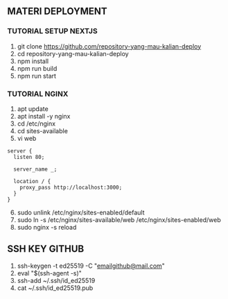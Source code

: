 ## MATERI DEPLOYMENT

### TUTORIAL SETUP NEXTJS

1. git clone https://github.com/repository-yang-mau-kalian-deploy
2. cd repository-yang-mau-kalian-deploy
3. npm install
4. npm run build
5. npm run start

### TUTORIAL NGINX

1. apt update
2. apt install -y nginx
3. cd /etc/nginx
4. cd sites-available
5. vi web

```
server {
  listen 80;

  server_name _;

  location / {
    proxy_pass http://localhost:3000;
  }
}
```

6. sudo unlink /etc/nginx/sites-enabled/default
7. sudo ln -s /etc/nginx/sites-available/web /etc/nginx/sites-enabled/web
8. sudo nginx -s reload

## SSH KEY GITHUB

1. ssh-keygen -t ed25519 -C "emailgithub@mail.com"
2. eval "$(ssh-agent -s)"
3. ssh-add ~/.ssh/id_ed25519
4. cat ~/.ssh/id_ed25519.pub
